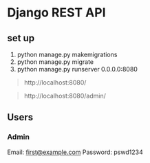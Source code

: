 # Django REST API

## set up

1. python manage.py makemigrations
2. python manage.py migrate
3. python manage.py runserver 0.0.0.0:8080

> http://localhost:8080/

> http://localhost:8080/admin/


## Users

### Admin
Email: first@example.com
Password: pswd1234

